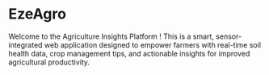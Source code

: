 # EzeAgro
Welcome to the Agriculture Insights Platform ! This is a smart, sensor-integrated web application designed to empower farmers with real-time soil health data, crop management tips, and actionable insights for improved agricultural productivity.
